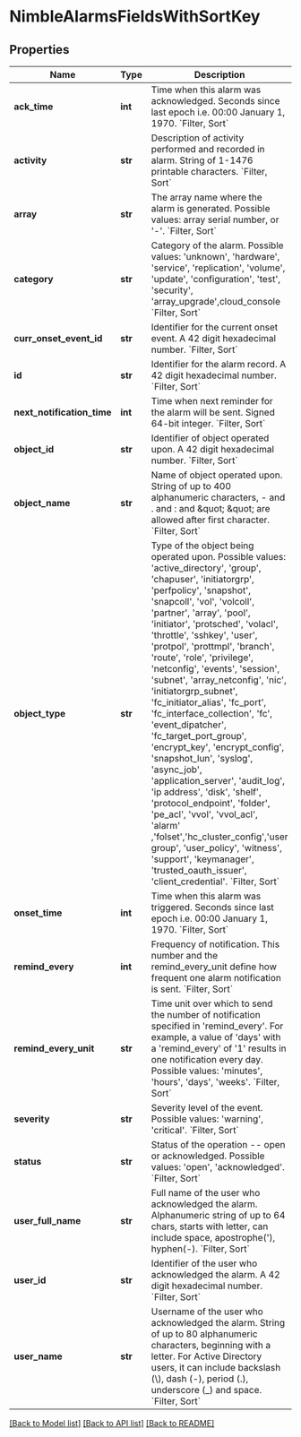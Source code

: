 # NimbleAlarmsFieldsWithSortKey

## Properties
Name | Type | Description | Notes
------------ | ------------- | ------------- | -------------
**ack_time** | **int** | Time when this alarm was acknowledged. Seconds since last epoch i.e. 00:00 January 1, 1970. &#x60;Filter, Sort&#x60; | [optional] 
**activity** | **str** | Description of activity performed and recorded in alarm. String of 1-1476 printable characters. &#x60;Filter, Sort&#x60; | [optional] 
**array** | **str** | The array name where the alarm is generated.  Possible values: array serial number, or &#39;-&#39;. &#x60;Filter, Sort&#x60; | [optional] 
**category** | **str** | Category of the alarm. Possible values: &#39;unknown&#39;, &#39;hardware&#39;, &#39;service&#39;, &#39;replication&#39;, &#39;volume&#39;, &#39;update&#39;, &#39;configuration&#39;, &#39;test&#39;, &#39;security&#39;, &#39;array_upgrade&#39;,cloud_console &#x60;Filter, Sort&#x60; | [optional] 
**curr_onset_event_id** | **str** | Identifier for the current onset event. A 42 digit hexadecimal number. &#x60;Filter, Sort&#x60; | [optional] 
**id** | **str** | Identifier for the alarm record. A 42 digit hexadecimal number. &#x60;Filter, Sort&#x60; | [optional] 
**next_notification_time** | **int** | Time when next reminder for the alarm will be sent. Signed 64-bit integer. &#x60;Filter, Sort&#x60; | [optional] 
**object_id** | **str** | Identifier of object operated upon. A 42 digit hexadecimal number.  &#x60;Filter, Sort&#x60; | [optional] 
**object_name** | **str** | Name of object operated upon. String of up to 400 alphanumeric characters, - and . and : and \&quot; \&quot; are allowed after first character.  &#x60;Filter, Sort&#x60; | [optional] 
**object_type** | **str** | Type of the object being operated upon. Possible values: &#39;active_directory&#39;, &#39;group&#39;, &#39;chapuser&#39;, &#39;initiatorgrp&#39;, &#39;perfpolicy&#39;, &#39;snapshot&#39;, &#39;snapcoll&#39;, &#39;vol&#39;, &#39;volcoll&#39;, &#39;partner&#39;, &#39;array&#39;, &#39;pool&#39;, &#39;initiator&#39;, &#39;protsched&#39;, &#39;volacl&#39;, &#39;throttle&#39;, &#39;sshkey&#39;, &#39;user&#39;, &#39;protpol&#39;, &#39;prottmpl&#39;, &#39;branch&#39;, &#39;route&#39;, &#39;role&#39;, &#39;privilege&#39;, &#39;netconfig&#39;, &#39;events&#39;, &#39;session&#39;, &#39;subnet&#39;, &#39;array_netconfig&#39;, &#39;nic&#39;, &#39;initiatorgrp_subnet&#39;, &#39;fc_initiator_alias&#39;, &#39;fc_port&#39;, &#39;fc_interface_collection&#39;, &#39;fc&#39;, &#39;event_dipatcher&#39;, &#39;fc_target_port_group&#39;, &#39;encrypt_key&#39;, &#39;encrypt_config&#39;, &#39;snapshot_lun&#39;, &#39;syslog&#39;, &#39;async_job&#39;, &#39;application_server&#39;, &#39;audit_log&#39;, &#39;ip address&#39;, &#39;disk&#39;, &#39;shelf&#39;, &#39;protocol_endpoint&#39;, &#39;folder&#39;, &#39;pe_acl&#39;, &#39;vvol&#39;, &#39;vvol_acl&#39;, &#39;alarm&#39; ,&#39;folset&#39;,&#39;hc_cluster_config&#39;,&#39;user group&#39;, &#39;user_policy&#39;, &#39;witness&#39;, &#39;support&#39;, &#39;keymanager&#39;, &#39;trusted_oauth_issuer&#39;, &#39;client_credential&#39;. &#x60;Filter, Sort&#x60; | [optional] 
**onset_time** | **int** | Time when this alarm was triggered. Seconds since last epoch i.e. 00:00 January 1, 1970. &#x60;Filter, Sort&#x60; | [optional] 
**remind_every** | **int** | Frequency of notification. This number and the remind_every_unit define how frequent one alarm notification is sent. &#x60;Filter, Sort&#x60; | [optional] 
**remind_every_unit** | **str** | Time unit over which to send the number of notification specified in &#39;remind_every&#39;. For example, a value of &#39;days&#39; with a &#39;remind_every&#39; of &#39;1&#39; results in one notification every day. Possible values: &#39;minutes&#39;, &#39;hours&#39;, &#39;days&#39;, &#39;weeks&#39;. &#x60;Filter, Sort&#x60; | [optional] 
**severity** | **str** | Severity level of the event. Possible values: &#39;warning&#39;, &#39;critical&#39;. &#x60;Filter, Sort&#x60; | [optional] 
**status** | **str** | Status of the operation -- open or acknowledged. Possible values: &#39;open&#39;, &#39;acknowledged&#39;. &#x60;Filter, Sort&#x60; | [optional] 
**user_full_name** | **str** | Full name of the user who acknowledged the alarm. Alphanumeric string of up to 64 chars, starts with letter, can include space, apostrophe(&#39;), hyphen(-). &#x60;Filter, Sort&#x60; | [optional] 
**user_id** | **str** | Identifier of the user who acknowledged the alarm. A 42 digit hexadecimal number.  &#x60;Filter, Sort&#x60; | [optional] 
**user_name** | **str** | Username of the user who acknowledged the alarm. String of up to 80 alphanumeric characters, beginning with a letter. For Active Directory users, it can include backslash (\\), dash (-), period (.), underscore (_) and space.  &#x60;Filter, Sort&#x60; | [optional] 

[[Back to Model list]](../README.md#documentation-for-models) [[Back to API list]](../README.md#documentation-for-api-endpoints) [[Back to README]](../README.md)


